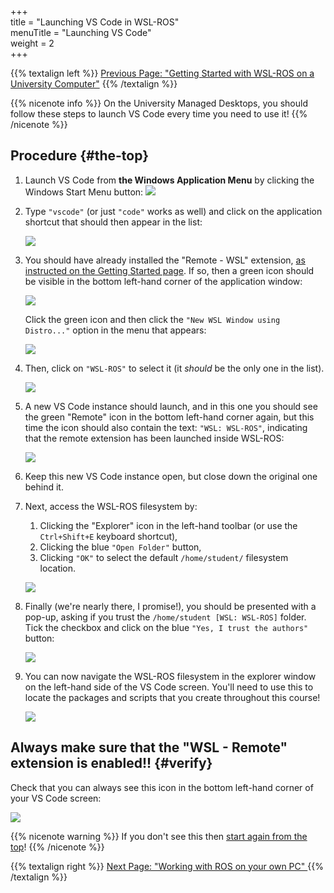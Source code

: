 +++  
title = "Launching VS Code in WSL-ROS"  
menuTitle = "Launching VS Code"  
weight = 2  
+++

{{% textalign left %}}
[<i class="fas fa-solid fa-arrow-left"></i> Previous Page: "Getting Started with WSL-ROS on a University Computer"](/wsl-ros/getting-started)
{{% /textalign %}}

{{% nicenote info %}}
On the University Managed Desktops, you should follow these steps to launch VS Code every time you need to use it!
{{% /nicenote %}}

## Procedure {#the-top}

1. Launch VS Code from **the Windows Application Menu** by clicking the Windows Start Menu button: ![](/images/wsl/win_start_button.png)

1. Type `"vscode"` (or just `"code"` works as well) and click on the application shortcut that should then appear in the list:

    ![](/images/vscode/win_menu.png)

1. You should have already installed the "Remote - WSL" extension, [as instructed on the Getting Started page](../getting-started/#vscode). If so, then a green icon should be visible in the bottom left-hand corner of the application window:

    ![](/images/vscode/remote_wsl_installed.png?width=600)

    Click the green icon and then click the `"New WSL Window using Distro..."` option in the menu that appears:

    ![](/images/vscode/new_wsl_window.png?width=600)

1. Then, click on `"WSL-ROS"` to select it (it *should* be the only one in the list).

    ![](/images/vscode/wsl_list.png?width=600)

1. A new VS Code instance should launch, and in this one you should see the green "Remote" icon in the bottom left-hand corner again, but this time the icon should also contain the text: `"WSL: WSL-ROS"`, indicating that the remote extension has been launched inside WSL-ROS:

    ![](/images/vscode/new_vscode_window.png?width=600)

1. Keep this new VS Code instance open, but close down the original one behind it.

1. Next, access the WSL-ROS filesystem by:
    1. Clicking the "Explorer" icon in the left-hand toolbar (or use the `Ctrl+Shift+E` keyboard shortcut),
    1. Clicking the blue `"Open Folder"` button,
    1. Clicking `"OK"` to select the default `/home/student/` filesystem location.

    ![](/images/vscode/wsl_filesystem_explorer.png?width=600)

1. Finally (we're nearly there, I promise!), you should be presented with a pop-up, asking if you trust the `/home/student [WSL: WSL-ROS]` folder. Tick the checkbox and click on the blue `"Yes, I trust the authors"` button:

    ![](/images/vscode/vscode_trust_dialog.png)

1. You can now navigate the WSL-ROS filesystem in the explorer window on the left-hand side of the VS Code screen. You'll need to use this to locate the packages and scripts that you create throughout this course!

    ![](/images/vscode/wsl_filesystem.png?width=600)

## Always make sure that the "WSL - Remote" extension is enabled!! {#verify}

Check that you can always see this icon in the bottom left-hand corner of your VS Code screen:

![](/images/vscode/remote_wsl_on.png?width=600)

{{% nicenote warning %}}
If you don't see this then [start again from the top](#the-top)!
{{% /nicenote %}}

{{% textalign right %}}
[Next Page: "Working with ROS on your own PC" <i class="fas fa-solid fa-arrow-right"></i>](/wsl-ros/installing)
{{% /textalign %}}